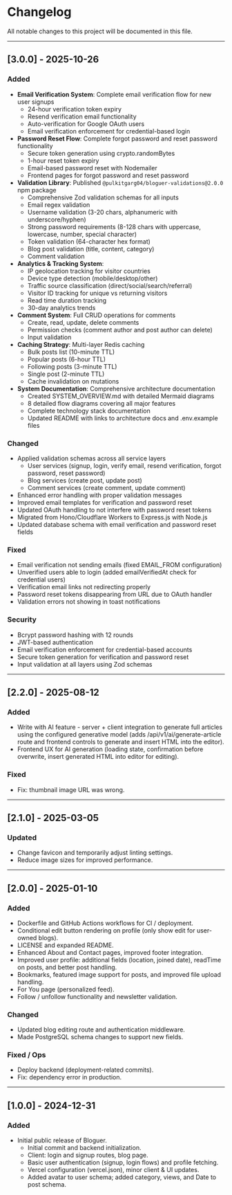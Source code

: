 # Changelog
All notable changes to this project will be documented in this file.

---

## [3.0.0] - 2025-10-26

### Added
- **Email Verification System**: Complete email verification flow for new user signups
  - 24-hour verification token expiry
  - Resend verification email functionality
  - Auto-verification for Google OAuth users
  - Email verification enforcement for credential-based login
- **Password Reset Flow**: Complete forgot password and reset password functionality
  - Secure token generation using crypto.randomBytes
  - 1-hour reset token expiry
  - Email-based password reset with Nodemailer
  - Frontend pages for forgot password and reset password
- **Validation Library**: Published `@pulkitgarg04/bloguer-validations@2.0.0` npm package
  - Comprehensive Zod validation schemas for all inputs
  - Email regex validation
  - Username validation (3-20 chars, alphanumeric with underscore/hyphen)
  - Strong password requirements (8-128 chars with uppercase, lowercase, number, special character)
  - Token validation (64-character hex format)
  - Blog post validation (title, content, category)
  - Comment validation
- **Analytics & Tracking System**: 
  - IP geolocation tracking for visitor countries
  - Device type detection (mobile/desktop/other)
  - Traffic source classification (direct/social/search/referral)
  - Visitor ID tracking for unique vs returning visitors
  - Read time duration tracking
  - 30-day analytics trends
- **Comment System**: Full CRUD operations for comments
  - Create, read, update, delete comments
  - Permission checks (comment author and post author can delete)
  - Input validation
- **Caching Strategy**: Multi-layer Redis caching
  - Bulk posts list (10-minute TTL)
  - Popular posts (6-hour TTL)
  - Following posts (3-minute TTL)
  - Single post (2-minute TTL)
  - Cache invalidation on mutations
- **System Documentation**: Comprehensive architecture documentation
  - Created SYSTEM_OVERVIEW.md with detailed Mermaid diagrams
  - 8 detailed flow diagrams covering all major features
  - Complete technology stack documentation
  - Updated README with links to architecture docs and .env.example files

### Changed
- Applied validation schemas across all service layers
  - User services (signup, login, verify email, resend verification, forgot password, reset password)
  - Blog services (create post, update post)
  - Comment services (create comment, update comment)
- Enhanced error handling with proper validation messages
- Improved email templates for verification and password reset
- Updated OAuth handling to not interfere with password reset tokens
- Migrated from Hono/Cloudflare Workers to Express.js with Node.js
- Updated database schema with email verification and password reset fields

### Fixed
- Email verification not sending emails (fixed EMAIL_FROM configuration)
- Unverified users able to login (added emailVerifiedAt check for credential users)
- Verification email links not redirecting properly
- Password reset tokens disappearing from URL due to OAuth handler
- Validation errors not showing in toast notifications

### Security
- Bcrypt password hashing with 12 rounds
- JWT-based authentication
- Email verification enforcement for credential-based accounts
- Secure token generation for verification and password reset
- Input validation at all layers using Zod schemas

---

## [2.2.0] - 2025-08-12

### Added
- Write with AI feature - server + client integration to generate full articles using the configured generative model (adds /api/v1/ai/generate-article route and frontend controls to generate and insert HTML into the editor).
- Frontend UX for AI generation (loading state, confirmation before overwrite, insert generated HTML into editor for editing).

### Fixed
- Fix: thumbnail image URL was wrong.

---

## [2.1.0] - 2025-03-05

### Updated
- Change favicon and temporarily adjust linting settings.
- Reduce image sizes for improved performance.

---

## [2.0.0] - 2025-01-10

### Added
- Dockerfile and GitHub Actions workflows for CI / deployment.
- Conditional edit button rendering on profile (only show edit for user-owned blogs).
- LICENSE and expanded README.
- Enhanced About and Contact pages, improved footer integration.
- Improved user profile: additional fields (location, joined date), readTime on posts, and better post handling.
- Bookmarks, featured image support for posts, and improved file upload handling.
- For You page (personalized feed).
- Follow / unfollow functionality and newsletter validation.

### Changed
- Updated blog editing route and authentication middleware.
- Made PostgreSQL schema changes to support new fields.

### Fixed / Ops
- Deploy backend (deployment-related commits).
- Fix: dependency error in production.

---

## [1.0.0] - 2024-12-31

### Added
- Initial public release of Bloguer.
    - Initial commit and backend initialization.
    - Client: login and signup routes, blog page.
    - Basic user authentication (signup, login flows) and profile fetching.
    - Vercel configuration (vercel.json), minor client & UI updates.
    - Added avatar to user schema; added category, views, and Date to post schema.